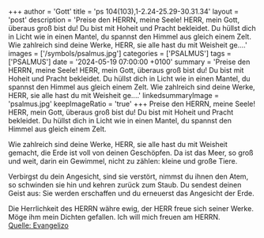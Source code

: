 +++
author = 'Gott'
title = 'ps 104(103),1-2.24-25.29-30.31.34'
layout = 'post'
description = 'Preise den HERRN, meine Seele!  HERR, mein Gott, überaus groß bist du!  Du bist mit Hoheit und Pracht bekleidet. Du hüllst dich in Licht wie in einen Mantel,  du spannst den Himmel aus gleich einem Zelt.  Wie zahlreich sind deine Werke, HERR,  sie alle hast du mit Weisheit ge....'
images = ['/symbols/psalmus.jpg']
categories = ['PSALMUS']
tags = ['PSALMUS']
date = '2024-05-19 07:00:00 +0100'
summary = 'Preise den HERRN, meine Seele!  HERR, mein Gott, überaus groß bist du!  Du bist mit Hoheit und Pracht bekleidet. Du hüllst dich in Licht wie in einen Mantel,  du spannst den Himmel aus gleich einem Zelt.  Wie zahlreich sind deine Werke, HERR,  sie alle hast du mit Weisheit ge....'
linkedsummaryImage = 'psalmus.jpg'
keepImageRatio = 'true'
+++
Preise den HERRN, meine Seele! 
HERR, mein Gott, überaus groß bist du! 
Du bist mit Hoheit und Pracht bekleidet.
Du hüllst dich in Licht wie in einen Mantel, 
du spannst den Himmel aus gleich einem Zelt.

Wie zahlreich sind deine Werke, HERR, 
sie alle hast du mit Weisheit gemacht, 
die Erde ist voll von deinen Geschöpfen.<!--more-->
Da ist das Meer, so groß und weit, 
darin ein Gewimmel, nicht zu zählen: kleine und große Tiere.

Verbirgst du dein Angesicht, sind sie verstört, 
nimmst du ihnen den Atem, so schwinden sie hin 
und kehren zurück zum Staub.
Du sendest deinen Geist aus: Sie werden erschaffen 
und du erneuerst das Angesicht der Erde.

Die Herrlichkeit des HERRN währe ewig, 
der HERR freue sich seiner Werke.
Möge ihm mein Dichten gefallen. 
Ich will mich freuen am HERRN.<br> [Quelle: Evangelizo](https://evangeliumtagfuertag.org/DE/gospel)